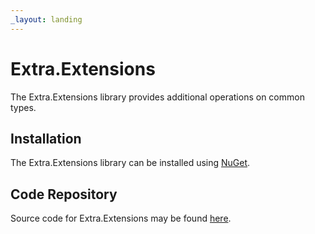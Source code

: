 ```yaml
---
_layout: landing
---
```


# Extra.Extensions

The Extra.Extensions library provides additional operations on common types.

## Installation

The Extra.Extensions library can be installed using [NuGet](https://www.nuget.org/packages/Extra.Extensions/).

## Code Repository

Source code for Extra.Extensions may be found [here](https://github.com/jeffrey-w/Extra.Extensions).
